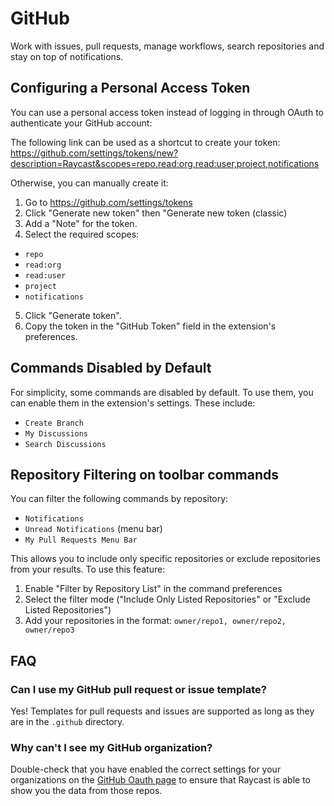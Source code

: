 # GitHub

Work with issues, pull requests, manage workflows, search repositories and stay on top of notifications.

## Configuring a Personal Access Token

You can use a personal access token instead of logging in through OAuth to authenticate your GitHub account:

The following link can be used as a shortcut to create your token:
<https://github.com/settings/tokens/new?description=Raycast&scopes=repo,read:org,read:user,project,notifications>

Otherwise, you can manually create it:

1. Go to <https://github.com/settings/tokens>
2. Click "Generate new token" then "Generate new token (classic)
3. Add a "Note" for the token.
4. Select the required scopes:

- `repo`
- `read:org`
- `read:user`
- `project`
- `notifications`

5. Click "Generate token".
6. Copy the token in the "GitHub Token" field in the extension's preferences.

## Commands Disabled by Default

For simplicity, some commands are disabled by default. To use them, you can enable them in the extension's settings. These include:

- `Create Branch`
- `My Discussions`
- `Search Discussions`

## Repository Filtering on toolbar commands

You can filter the following commands by repository:
- `Notifications`
- `Unread Notifications` (menu bar)
- `My Pull Requests Menu Bar`

This allows you to include only specific repositories or exclude repositories from your results. To use this feature:

1. Enable "Filter by Repository List" in the command preferences
2. Select the filter mode ("Include Only Listed Repositories" or "Exclude Listed Repositories")
3. Add your repositories in the format: `owner/repo1, owner/repo2, owner/repo3`

## FAQ

### Can I use my GitHub pull request or issue template?

Yes! Templates for pull requests and issues are supported as long as they are in the `.github` directory.

### Why can't I see my GitHub organization?

Double-check that you have enabled the correct settings for your organizations on the [GitHub Oauth page](https://github.com/settings/connections/applications/7235fe8d42157f1f38c0) to ensure that Raycast is able to show you the data from those repos.
